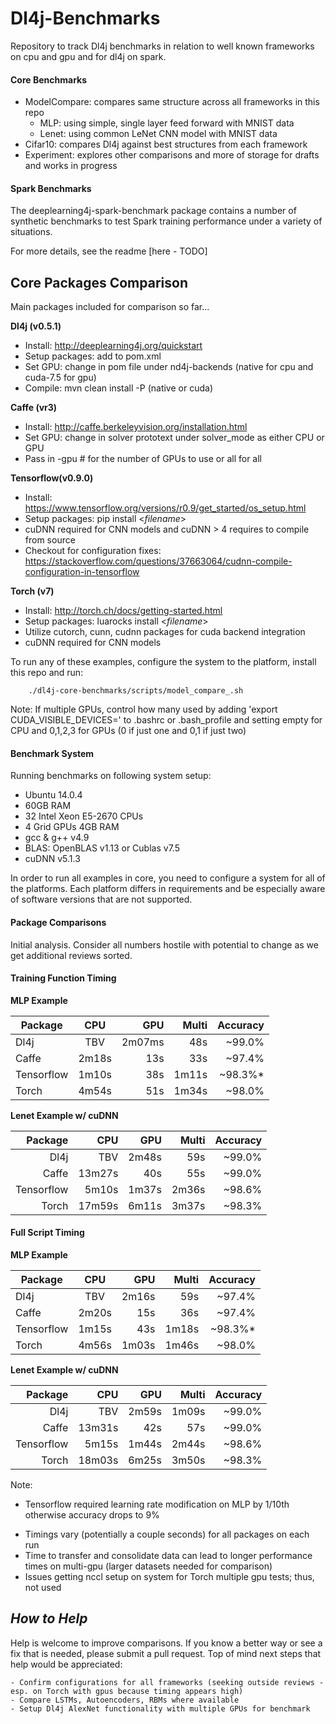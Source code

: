 # Dl4j-Benchmarks

Repository to track Dl4j benchmarks in relation to well known frameworks on cpu and gpu and for dl4j on spark.

#### Core Benchmarks

* ModelCompare: compares same structure across all frameworks in this repo
    * MLP: using simple, single layer feed forward with MNIST data 
    * Lenet: using common LeNet CNN model with MNIST data
* Cifar10: compares Dl4j against best structures from each framework 
* Experiment: explores other comparisons and more of storage for drafts and works in progress

#### Spark Benchmarks

The deeplearning4j-spark-benchmark package contains a number of synthetic benchmarks to test Spark training performance under a variety of situations.

For more details, see the readme [here - TODO]


## Core Packages Comparison
Main packages included for comparison so far...

**Dl4j (v0.5.1)**
* Install: http://deeplearning4j.org/quickstart
* Setup packages: add to pom.xml
* Set GPU: change in pom file under nd4j-backends (native for cpu and cuda-7.5 for gpu) 
* Compile: mvn clean install -P (native or cuda)

**Caffe (vr3)**
* Install: http://caffe.berkeleyvision.org/installation.html
* Set GPU: change in solver prototext under solver_mode as either CPU or GPU
* Pass in -gpu # for the number of GPUs to use or all for all

**Tensorflow(v0.9.0)**
* Install: https://www.tensorflow.org/versions/r0.9/get_started/os_setup.html
* Setup packages: pip install \<*filename*>
* cuDNN required for CNN models and cuDNN > 4 requires to compile from source
* Checkout for configuration fixes: https://stackoverflow.com/questions/37663064/cudnn-compile-configuration-in-tensorflow

**Torch (v7)**
* Install: http://torch.ch/docs/getting-started.html 
* Setup packages: luarocks install \<*filename*>
* Utilize cutorch, cunn, cudnn packages for cuda backend integration 
* cuDNN required for CNN models

To run any of these examples, configure the system to the platform, install this repo and run:

        ./dl4j-core-benchmarks/scripts/model_compare_.sh

Note: If multiple GPUs, control how many used by adding 'export CUDA_VISIBLE_DEVICES=' to .bashrc or .bash_profile and setting empty for CPU and 0,1,2,3 for GPUs (0 if just one and 0,1 if just two) 

#### Benchmark System
Running benchmarks on following system setup:
* Ubuntu 14.0.4
* 60GB RAM 
* 32 Intel Xeon E5-2670 CPUs
* 4 Grid GPUs 4GB RAM
* gcc & g++ v4.9
* BLAS: OpenBLAS v1.13 or Cublas v7.5
* cuDNN v5.1.3

In order to run all examples in core, you need to configure a system for all of the platforms. Each platform differs in requirements and be especially aware of software versions that are not supported.

#### Package Comparisons

Initial analysis. Consider all numbers hostile with potential to change as we get additional reviews sorted.

#### **Training Function Timing** 

**MLP Example**

| Package    | CPU   | GPU   | Multi | Accuracy |
| ---------- |:-----:| -----:| -----:| --------:| 
| Dl4j       | TBV   | 2m07ms|   48s | ~99.0%   | 
| Caffe      | 2m18s |   13s |   33s | ~97.4%   |
| Tensorflow | 1m10s |   38s | 1m11s | ~98.3%*  |
| Torch      | 4m54s |   51s | 1m34s | ~98.0%   |

**Lenet Example w/ cuDNN**

| Package    | CPU   | GPU   | Multi | Accuracy |
| ---------: |------:| -----:| -----:| --------:| 
| Dl4j       | TBV   | 2m48s |   59s | ~99.0%   | 
| Caffe      | 13m27s|   40s |   55s | ~99.0%   |
| Tensorflow |  5m10s| 1m37s | 2m36s | ~98.6%   |
| Torch      | 17m59s| 6m11s | 3m37s | ~98.3%   |


#### **Full Script Timing**

**MLP Example**

| Package    | CPU   | GPU   | Multi | Accuracy |
| ---------- |:-----:| -----:| -----:| --------:| 
| Dl4j       | TBV   | 2m16s |   59s | ~97.4%   | 
| Caffe      | 2m20s |   15s |   36s | ~97.4%   |
| Tensorflow | 1m15s |   43s | 1m18s | ~98.3%*  |
| Torch      | 4m56s | 1m03s | 1m46s | ~98.0%   |

**Lenet Example w/ cuDNN**

| Package    | CPU   | GPU   | Multi | Accuracy |
| ---------: |------:| -----:| -----:| --------:| 
| Dl4j       | TBV   | 2m59s | 1m09s | ~99.0%   | 
| Caffe      | 13m31s|   42s |   57s | ~99.0%   |
| Tensorflow | 5m15s | 1m44s | 2m44s | ~98.6%   |
| Torch      | 18m03s| 6m25s | 3m50s | ~98.3%   |

Note: 
 * Tensorflow required learning rate modification on MLP by 1/10th otherwise accuracy drops to 9% 
 - Timings vary (potentially a couple seconds) for all packages on each run
 - Time to transfer and consolidate data can lead to longer performance times on multi-gpu (larger datasets needed for comparison)
 - Issues getting nccl setup on system for Torch multiple gpu tests; thus, not used 

## *How to Help*
Help is welcome to improve comparisons. If you know a better way or see a fix that is needed, please submit a pull request. Top of mind next steps that help would be appreciated:

    - Confirm configurations for all frameworks (seeking outside reviews - esp. on Torch with gpus because timing appears high)
    - Compare LSTMs, Autoencoders, RBMs where available
    - Setup Dl4j AlexNet functionality with multiple GPUs for benchmark
